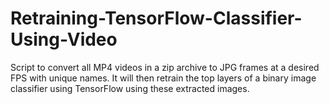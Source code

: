 # Retraining-TensorFlow-Classifier-Using-Video
Script to convert all MP4 videos in a zip archive to JPG frames at a desired FPS with unique names. It will then retrain the top layers of a binary image classifier using TensorFlow using these extracted images.
